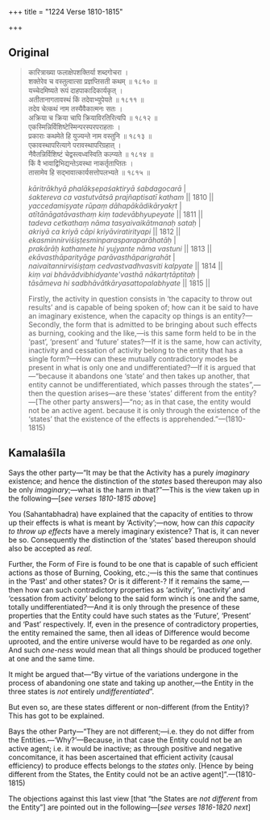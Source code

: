 +++
title = "1224 Verse 1810-1815"

+++
## Original 
>
> कारित्राख्या फलाक्षेपशक्तिर्या शब्दगोचरा ।  
> शक्तेरेव च वस्तुत्वात्सा प्रज्ञप्तिसती कथम् ॥ १८१० ॥  
> यच्चेदमिष्यते रूपं दाहपाकादिकार्यकृत् ।  
> अतीतानागतावस्थं किं तदेवाभ्युपेयते ॥ १८११ ॥  
> तदेव चेत्कथं नाम तस्यैवैकात्मनः सतः ।  
> अक्रिया च क्रिया चापि क्रियाविरतिरित्यपि ॥ १८१२ ॥  
> एकस्मिन्निर्विशिष्टेस्मिन्परस्परपराहताः ।  
> प्रकाराः कथमेते हि युज्यन्ते नाम वस्तुनि ॥ १८१३ ॥  
> एकावस्थापरित्यागे परावस्थापरिग्रहात् ।  
> नैवैतन्निर्विशिष्टं चेद्वस्त्वध्वस्विति कल्प्यते ॥ १८१४ ॥  
> किं वै भावाद्विभिद्यन्तेऽवस्था नाकर्तृताप्तितः ।  
> तासामेव हि सद्भावात्कार्यसत्तोपलभ्यते ॥ १८१५ ॥ 
>
> *kāritrākhyā phalākṣepaśaktiryā śabdagocarā* \|  
> *śaktereva ca vastutvātsā prajñaptisatī katham* \|\| 1810 \|\|  
> *yaccedamiṣyate rūpaṃ dāhapākādikāryakṛt* \|  
> *atītānāgatāvasthaṃ kiṃ tadevābhyupeyate* \|\| 1811 \|\|  
> *tadeva cetkathaṃ nāma tasyaivaikātmanaḥ sataḥ* \|  
> *akriyā ca kriyā cāpi kriyāviratirityapi* \|\| 1812 \|\|  
> *ekasminnirviśiṣṭesminparasparaparāhatāḥ* \|  
> *prakārāḥ kathamete hi yujyante nāma vastuni* \|\| 1813 \|\|  
> *ekāvasthāparityāge parāvasthāparigrahāt* \|  
> *naivaitannirviśiṣṭaṃ cedvastvadhvasviti kalpyate* \|\| 1814 \|\|  
> *kiṃ vai bhāvādvibhidyante'vasthā nākartṛtāptitaḥ* \|  
> *tāsāmeva hi sadbhāvātkāryasattopalabhyate* \|\| 1815 \|\| 
>
> Firstly, the activity in question consists in ‘the capacity to throw out results’ and is capable of being spoken of; how can it be said to have an imaginary existence, when the capacity op things is an entity?—Secondly, the form that is admitted to be bringing about such effects as burning, cooking and the like,—is this same form held to be in the ‘past’, ‘present’ and ‘future’ states?—If it is the same, how can activity, inactivity and cessation of activity belong to the entity that has a single form?—How can these mutually contradictory modes be present in what is only one and undifferentiated?—If it is argued that—“because it abandons one ‘state’ and then takes up another, that entity cannot be undifferentiated, which passes through the states”,—then the question arises—are these ‘states’ different from the entity?—[The other party answers]—“no; as in that case, the entity would not be an active agent. because it is only through the existence of the ‘states’ that the existence of the effects is apprehended.”—(1810-1815)



## Kamalaśīla

Says the other party—“It may be that the Activity has a purely *imaginary* existence; and hence the distinction of the *states* based thereupon may also be only *imaginary*;—what is the harm in that?”—This is the view taken up in the following—[*see verses 1810-1815 above*]

You (Sahantabhadra) have explained that the capacity of entities to throw up their effects is what is meant by ‘Activity’;—now, how can *this capacity to throw up effects* have a merely imaginary existence? That is, it can never be so. Consequently the distinction of the ‘states’ based thereupon should also be accepted as *real*.

Further, the Form of Fire is found to be one that is capable of such efficient actions as those of Burning, Cooking, etc.;—is this the same that continues in the ‘Past’ and other states? Or is it different-? If it remains the same,—then how can such contradictory properties as ‘activity’, ‘inactivity’ and ‘cessation from activity’ belong to the said form winch is one and the same, totally undifferentiated?—And it is only through the presence of these properties that the Entity could have such states as the ‘Future’, ‘Present’ and ‘Past’ respectively. If, even in the presence of contradictory properties, the entity remained the same, then all ideas of Difference would become uprooted, and the entire universe would have to be regarded as *one* only. And such *one-ness* would mean that all things should be produced together at one and the same time.

It might be argued that—“By virtue of the variations undergone in the process of abandoning one state and taking up another,—the Entity in the three states is *not* entirely *undifferentiated*”.

But even so, are these states different or non-different (from the Entity)? This has got to be explained.

Bays the other Party—“They are not different;—i.e. they do not differ from the Entities.—‘Why?’—Because, in that case the Entity could not be an active agent; i.e. it would be inactive; as through positive and negative concomitance, it has been ascertained that efficient activity (causal efficiency) to produce effects belongs to the *states* only. [Hence by being different from the States, the Entity could not be an active agent]”.—(1810-1815)

The objections against this last view [that “the States are *not different* from the Entity”] are pointed out in the following—[*see verses 1816-1820 next*]


